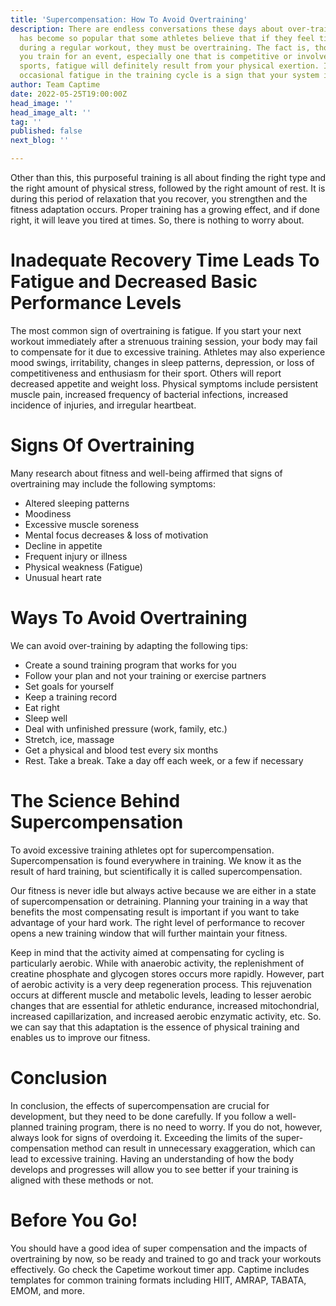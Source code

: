 ```yaml
---
title: 'Supercompensation: How To Avoid Overtraining'
description: There are endless conversations these days about over-training. The term
  has become so popular that some athletes believe that if they feel tired or exhausted
  during a regular workout, they must be overtraining. The fact is, though, that if
  you train for an event, especially one that is competitive or involves multiple
  sports, fatigue will definitely result from your physical exertion. In fact, the
  occasional fatigue in the training cycle is a sign that your system is on track.
author: Team Captime
date: 2022-05-25T19:00:00Z
head_image: ''
head_image_alt: ''
tag: ''
published: false
next_blog: ''

---
```

Other than this, this purposeful training is all about finding the right type and the right amount of physical stress, followed by the right amount of rest. It is during this period of relaxation that you recover, you strengthen and the fitness adaptation occurs. Proper training has a growing effect, and if done right, it will leave you tired at times. So, there is nothing to worry about.

# **Inadequate Recovery Time Leads To Fatigue and Decreased Basic Performance Levels**

The most common sign of overtraining is fatigue. If you start your next workout immediately after a strenuous training session, your body may fail to compensate for it due to excessive training. Athletes may also experience mood swings, irritability, changes in sleep patterns, depression, or loss of competitiveness and enthusiasm for their sport. Others will report decreased appetite and weight loss. Physical symptoms include persistent muscle pain, increased frequency of bacterial infections, increased incidence of injuries, and irregular heartbeat.

# **Signs Of Overtraining**

Many research about fitness and well-being affirmed that signs of overtraining may include the following symptoms:

* Altered sleeping patterns
* Moodiness
* Excessive muscle soreness
* Mental focus decreases & loss of motivation
* Decline in appetite
* Frequent injury or illness
* Physical weakness (Fatigue)
* Unusual heart rate

# **Ways To Avoid Overtraining**

We can avoid over-training by adapting the following tips:

* Create a sound training program that works for you
* Follow your plan and not your training or exercise partners
* Set goals for yourself
* Keep a training record
* Eat right
* Sleep well
* Deal with unfinished pressure (work, family, etc.)
* Stretch, ice, massage
* Get a physical and blood test every six months
* Rest. Take a break. Take a day off each week, or a few if necessary

# **The Science Behind Supercompensation**

To avoid excessive training athletes opt for supercompensation. Supercompensation is found everywhere in training. We know it as the result of hard training, but scientifically it is called supercompensation.

Our fitness is never idle but always active because we are either in a state of supercompensation or detraining. Planning your training in a way that benefits the most compensating result is important if you want to take advantage of your hard work. The right level of performance to recover opens a new training window that will further maintain your fitness.

Keep in mind that the activity aimed at compensating for cycling is particularly aerobic. While with anaerobic activity, the replenishment of creatine phosphate and glycogen stores occurs more rapidly. However, part of aerobic activity is a very deep regeneration process. This rejuvenation occurs at different muscle and metabolic levels, leading to lesser aerobic changes that are essential for athletic endurance, increased mitochondrial, increased capillarization, and increased aerobic enzymatic activity, etc. So. we can say that this adaptation is the essence of physical training and enables us to improve our fitness.

# **Conclusion**

In conclusion, the effects of supercompensation are crucial for development, but they need to be done carefully. If you follow a well-planned training program, there is no need to worry. If you do not, however, always look for signs of overdoing it. Exceeding the limits of the super-compensation method can result in unnecessary exaggeration, which can lead to excessive training. Having an understanding of how the body develops and progresses will allow you to see better if your training is aligned with these methods or not.

# **Before You Go!**

You should have a good idea of super compensation and the impacts of overtraining by now, so be ready and trained to go and track your workouts effectively. Go check the Capetime workout timer app. Captime includes templates for common training formats including HIIT, AMRAP, TABATA, EMOM, and more.